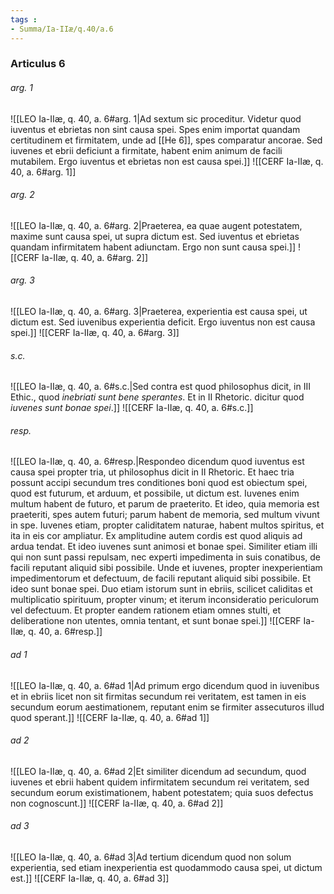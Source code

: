 ```yaml
---
tags : 
- Summa/Ia-IIæ/q.40/a.6
---
```


### Articulus 6

###### arg. 1
![[LEO Ia-IIæ, q. 40, a. 6#arg. 1|Ad sextum sic proceditur. Videtur quod iuventus et ebrietas non sint causa spei. Spes enim importat quandam certitudinem et firmitatem, unde ad [[He 6]], spes comparatur ancorae. Sed iuvenes et ebrii deficiunt a firmitate, habent enim animum de facili mutabilem. Ergo iuventus et ebrietas non est causa spei.]]
![[CERF Ia-IIæ, q. 40, a. 6#arg. 1]]

###### arg. 2
![[LEO Ia-IIæ, q. 40, a. 6#arg. 2|Praeterea, ea quae augent potestatem, maxime sunt causa spei, ut supra dictum est. Sed iuventus et ebrietas quandam infirmitatem habent adiunctam. Ergo non sunt causa spei.]]
![[CERF Ia-IIæ, q. 40, a. 6#arg. 2]]

###### arg. 3
![[LEO Ia-IIæ, q. 40, a. 6#arg. 3|Praeterea, experientia est causa spei, ut dictum est. Sed iuvenibus experientia deficit. Ergo iuventus non est causa spei.]]
![[CERF Ia-IIæ, q. 40, a. 6#arg. 3]]

###### s.c.
![[LEO Ia-IIæ, q. 40, a. 6#s.c.|Sed contra est quod philosophus dicit, in III Ethic., quod *inebriati sunt bene sperantes*. Et in II Rhetoric. dicitur quod *iuvenes sunt bonae spei*.]]
![[CERF Ia-IIæ, q. 40, a. 6#s.c.]]

###### resp.
![[LEO Ia-IIæ, q. 40, a. 6#resp.|Respondeo dicendum quod iuventus est causa spei propter tria, ut philosophus dicit in II Rhetoric. Et haec tria possunt accipi secundum tres conditiones boni quod est obiectum spei, quod est futurum, et arduum, et possibile, ut dictum est. Iuvenes enim multum habent de futuro, et parum de praeterito. Et ideo, quia memoria est praeteriti, spes autem futuri; parum habent de memoria, sed multum vivunt in spe. Iuvenes etiam, propter caliditatem naturae, habent multos spiritus, et ita in eis cor ampliatur. Ex amplitudine autem cordis est quod aliquis ad ardua tendat. Et ideo iuvenes sunt animosi et bonae spei. Similiter etiam illi qui non sunt passi repulsam, nec experti impedimenta in suis conatibus, de facili reputant aliquid sibi possibile. Unde et iuvenes, propter inexperientiam impedimentorum et defectuum, de facili reputant aliquid sibi possibile. Et ideo sunt bonae spei. Duo etiam istorum sunt in ebriis, scilicet caliditas et multiplicatio spirituum, propter vinum; et iterum inconsideratio periculorum vel defectuum. Et propter eandem rationem etiam omnes stulti, et deliberatione non utentes, omnia tentant, et sunt bonae spei.]]
![[CERF Ia-IIæ, q. 40, a. 6#resp.]]

###### ad 1
![[LEO Ia-IIæ, q. 40, a. 6#ad 1|Ad primum ergo dicendum quod in iuvenibus et in ebriis licet non sit firmitas secundum rei veritatem, est tamen in eis secundum eorum aestimationem, reputant enim se firmiter assecuturos illud quod sperant.]]
![[CERF Ia-IIæ, q. 40, a. 6#ad 1]]

###### ad 2
![[LEO Ia-IIæ, q. 40, a. 6#ad 2|Et similiter dicendum ad secundum, quod iuvenes et ebrii habent quidem infirmitatem secundum rei veritatem, sed secundum eorum existimationem, habent potestatem; quia suos defectus non cognoscunt.]]
![[CERF Ia-IIæ, q. 40, a. 6#ad 2]]

###### ad 3
![[LEO Ia-IIæ, q. 40, a. 6#ad 3|Ad tertium dicendum quod non solum experientia, sed etiam inexperientia est quodammodo causa spei, ut dictum est.]]
![[CERF Ia-IIæ, q. 40, a. 6#ad 3]]

